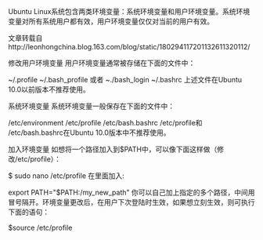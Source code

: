 Ubuntu Linux系统包含两类环境变量：系统环境变量和用户环境变量。系统环境变量对所有系统用户都有效，用户环境变量仅仅对当前的用户有效。

文章转载自http://leonhongchina.blog.163.com/blog/static/180294117201132611320112/

修改用户环境变量
用户环境变量通常被存储在下面的文件中：

~/.profile
~/.bash_profile 或者 ~./bash_login
~/.bashrc
上述文件在Ubuntu 10.0以前版本不推荐使用。

系统环境变量
系统环境变量一般保存在下面的文件中：

/etc/environment
/etc/profile
/etc/bash.bashrc
/etc/profile和 /etc/bash.bashrc在Ubuntu 10.0版本中不推荐使用。

加入环境变量
如想将一个路径加入到$PATH中，可以像下面这样做（修改/etc/profile）：

$ sudo nano /etc/profile
在里面加入:

export PATH="$PATH:/my_new_path"
你可以自己加上指定的多个路径，中间用冒号隔开。环境变量更改后，在用户下次登陆时生效，如果想立刻生效，则可执行下面的语句：

$source /etc/profile
